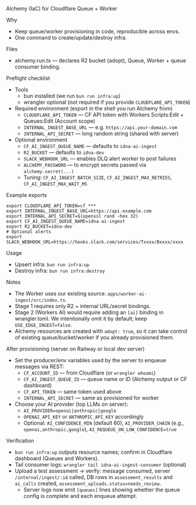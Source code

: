 Alchemy (IaC) for Cloudflare Queue + Worker

Why
- Keep queue/worker provisioning in code, reproducible across envs.
- One command to create/update/destroy infra.

Files
- alchemy.run.ts — declares R2 bucket (adopt), Queue, Worker + queue consumer binding.

Preflight checklist
- Tools
  - bun installed (we run `bun run infra:up`)
  - wrangler optional (not required if you provide `CLOUDFLARE_API_TOKEN`)
- Required environment (export in the shell you run Alchemy from)
  - `CLOUDFLARE_API_TOKEN` — CF API token with Workers Scripts:Edit + Queues:Edit (Account scope)
  - `INTERNAL_INGEST_BASE_URL` — e.g. `https://api.your-domain.com`
  - `INTERNAL_API_SECRET` — long random string (shared with server)
- Optional environment
  - `CF_AI_INGEST_QUEUE_NAME` — defaults to `idna-ai-ingest`
  - `R2_BUCKET` — defaults to `idna-dev`
  - `SLACK_WEBHOOK_URL` — enables DLQ alert worker to post failures
  - `ALCHEMY_PASSWORD` — to encrypt secrets passed via `alchemy.secret(...)`
  - Tuning: `CF_AI_INGEST_BATCH_SIZE`, `CF_AI_INGEST_MAX_RETRIES`, `CF_AI_INGEST_MAX_WAIT_MS`

Example exports
```
export CLOUDFLARE_API_TOKEN=cf_***
export INTERNAL_INGEST_BASE_URL=https://api.example.com
export INTERNAL_API_SECRET=$(openssl rand -hex 32)
export CF_AI_INGEST_QUEUE_NAME=idna-ai-ingest
export R2_BUCKET=idna-dev
# Optional alerts
export SLACK_WEBHOOK_URL=https://hooks.slack.com/services/Txxxx/Bxxxx/xxxx
```

Usage
- Upsert infra: `bun run infra:up`
- Destroy infra: `bun run infra:destroy`

Notes
- The Worker uses our existing source: `apps/worker-ai-ingest/src/index.ts`.
- Stage 1 requires only R2 + internal URL/secret bindings.
- Stage 2 (Workers AI) would require adding an `[ai]` binding in wrangler.toml. We intentionally omit it by default; keep `USE_EDGE_INGEST=false`.
- Alchemy resources are created with `adopt: true`, so it can take control of existing queue/bucket/worker if you already provisioned them.

After provisioning (server on Railway or local dev server)
- Set the producer/env variables used by the server to enqueue messages via REST:
  - `CF_ACCOUNT_ID` — from Cloudflare (or `wrangler whoami`)
  - `CF_AI_INGEST_QUEUE_ID` — queue name or ID (Alchemy output or CF dashboard)
  - `CF_API_TOKEN` — same token used above
  - `INTERNAL_API_SECRET` — same as provisioned for worker
- Choose your AI provider (top LLMs on server):
  - `AI_PROVIDER=openai|anthropic|google`
  - `OPENAI_API_KEY` or `ANTHROPIC_API_KEY` accordingly
  - Optional: `AI_CONFIDENCE_MIN` (default 60), `AI_PROVIDER_CHAIN` (e.g., `openai,anthropic,google`), `AI_REQUEUE_ON_LOW_CONFIDENCE=true`

Verification
- `bun run infra:up` outputs resource names; confirm in Cloudflare dashboard (Queues and Workers).
- Tail consumer logs: `wrangler tail idna-ai-ingest-consumer` (optional)
- Upload a test assessment → verify: message consumed, server `/internal/ingest/:id` called, DB rows in `assessment_results` and `ai_calls` created, `assessment_uploads.status=needs_review`.
  - Server logs now emit `[queues]` lines showing whether the queue config is complete and each enqueue attempt.
